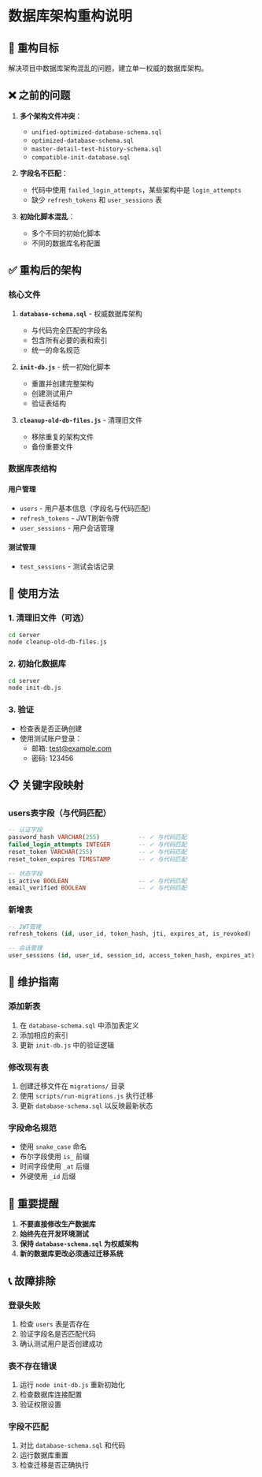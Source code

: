 # 数据库架构重构说明

## 🎯 重构目标

解决项目中数据库架构混乱的问题，建立单一权威的数据库架构。

## ❌ 之前的问题

1. **多个架构文件冲突**：
   - `unified-optimized-database-schema.sql`
   - `optimized-database-schema.sql`
   - `master-detail-test-history-schema.sql`
   - `compatible-init-database.sql`

2. **字段名不匹配**：
   - 代码中使用 `failed_login_attempts`，某些架构中是 `login_attempts`
   - 缺少 `refresh_tokens` 和 `user_sessions` 表

3. **初始化脚本混乱**：
   - 多个不同的初始化脚本
   - 不同的数据库名称配置

## ✅ 重构后的架构

### 核心文件

1. **`database-schema.sql`** - 权威数据库架构
   - 与代码完全匹配的字段名
   - 包含所有必要的表和索引
   - 统一的命名规范

2. **`init-db.js`** - 统一初始化脚本
   - 重置并创建完整架构
   - 创建测试用户
   - 验证表结构

3. **`cleanup-old-db-files.js`** - 清理旧文件
   - 移除重复的架构文件
   - 备份重要文件

### 数据库表结构

#### 用户管理
- `users` - 用户基本信息（字段名与代码匹配）
- `refresh_tokens` - JWT刷新令牌
- `user_sessions` - 用户会话管理

#### 测试管理
- `test_sessions` - 测试会话记录

## 🚀 使用方法

### 1. 清理旧文件（可选）
```bash
cd server
node cleanup-old-db-files.js
```

### 2. 初始化数据库
```bash
cd server
node init-db.js
```

### 3. 验证
- 检查表是否正确创建
- 使用测试账户登录：
  - 邮箱: test@example.com
  - 密码: 123456

## 📋 关键字段映射

### users表字段（与代码匹配）
```sql
-- 认证字段
password_hash VARCHAR(255)           -- ✓ 与代码匹配
failed_login_attempts INTEGER        -- ✓ 与代码匹配
reset_token VARCHAR(255)             -- ✓ 与代码匹配
reset_token_expires TIMESTAMP        -- ✓ 与代码匹配

-- 状态字段
is_active BOOLEAN                    -- ✓ 与代码匹配
email_verified BOOLEAN               -- ✓ 与代码匹配
```

### 新增表
```sql
-- JWT管理
refresh_tokens (id, user_id, token_hash, jti, expires_at, is_revoked)

-- 会话管理  
user_sessions (id, user_id, session_id, access_token_hash, expires_at)
```

## 🔧 维护指南

### 添加新表
1. 在 `database-schema.sql` 中添加表定义
2. 添加相应的索引
3. 更新 `init-db.js` 中的验证逻辑

### 修改现有表
1. 创建迁移文件在 `migrations/` 目录
2. 使用 `scripts/run-migrations.js` 执行迁移
3. 更新 `database-schema.sql` 以反映最新状态

### 字段命名规范
- 使用 `snake_case` 命名
- 布尔字段使用 `is_` 前缀
- 时间字段使用 `_at` 后缀
- 外键使用 `_id` 后缀

## 🚨 重要提醒

1. **不要直接修改生产数据库**
2. **始终先在开发环境测试**
3. **保持 `database-schema.sql` 为权威架构**
4. **新的数据库更改必须通过迁移系统**

## 📞 故障排除

### 登录失败
1. 检查 `users` 表是否存在
2. 验证字段名是否匹配代码
3. 确认测试用户是否创建成功

### 表不存在错误
1. 运行 `node init-db.js` 重新初始化
2. 检查数据库连接配置
3. 验证权限设置

### 字段不匹配
1. 对比 `database-schema.sql` 和代码
2. 运行数据库重置
3. 检查迁移是否正确执行
